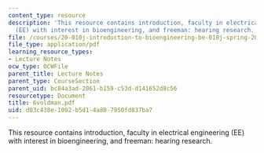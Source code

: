 ```yaml
---
content_type: resource
description: 'This resource contains introduction, faculty in electrical engineering
  (EE) with interest in bioengineering, and freeman: hearing research.'
file: /courses/20-010j-introduction-to-bioengineering-be-010j-spring-2006/d03c438e1092b5d14a807950fd837ba7_6voldman.pdf
file_type: application/pdf
learning_resource_types:
- Lecture Notes
ocw_type: OCWFile
parent_title: Lecture Notes
parent_type: CourseSection
parent_uid: bc84a3ad-2061-b159-c53d-d141652d8c56
resourcetype: Document
title: 6voldman.pdf
uid: d03c438e-1092-b5d1-4a80-7950fd837ba7
---
```

This resource contains introduction, faculty in electrical engineering (EE) with interest in bioengineering, and freeman: hearing research.